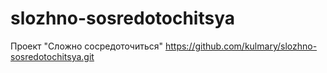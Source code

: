 # slozhno-sosredotochitsya
Проект "Сложно сосредоточиться"
https://github.com/kulmary/slozhno-sosredotochitsya.git
